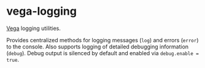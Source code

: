 # vega-logging

[Vega](http://github.com/vega/vega) logging utilities.

Provides centralized methods for logging messages (`log`) and errors (`error`) to the console. Also supports logging of detailed debugging information (`debug`). Debug output is silenced by default and enabled via `debug.enable = true`.

